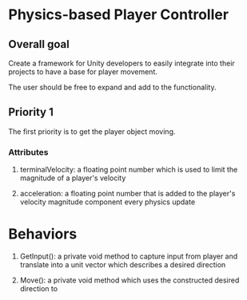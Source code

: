# Physics-based Player Controller

## Overall goal

Create a framework for Unity developers to easily integrate into their projects to have a base for player movement.

The user should be free to expand and add to the functionality.

## Priority 1

The first priority is to get the player object moving.

### Attributes

1. terminalVelocity: a floating point number which is used to limit the magnitude of a player's velocity

2. acceleration: a floating point number that is added to the player's velocity magnitude component every physics update

# Behaviors

1. GetInput(): a private void method to capture input from player and translate into a unit vector which describes a desired direction

2. Move(): a private void method which uses the constructed desired direction to 
